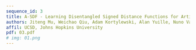 ```yaml
---
sequence_id: 3
title: A-SDF - Learning Disentangled Signed Distance Functions for Articulated Shape Representation
authors: Jiteng Mu, Weichao Qiu, Adam Kortylewski, Alan Yuille, Nuno Vasconcelos, Xiaolong Wang
affil: UCSD, Johns Hopkins University
pdf: 03.pdf
# img: 01.png
---
```

